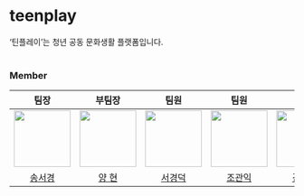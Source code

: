 # teenplay
<div style="font-weight: 600 font-size: 20px">
‘틴플레이’는 청년 공동 문화생활 플랫폼입니다.</div>
<br>

### Member

|팀장|부팀장|팀원|팀원|팀원|팀원|
| :-: | :-: | :-: | :-: | :-: | :-: |
| <img src="https://github.com/seoyeonson/seoyeonson/assets/93702730/903668ed-0ef9-4dd0-a0d6-855fb86c4121" width="100"> |<img src="https://github.com/seoyeonson/seoyeonson/assets/93702730/321acf50-c045-453c-abe3-58ed797e8acc" width="100"> |<img src="https://github.com/seoyeonson/seoyeonson/assets/93702730/96929146-e3b6-44b9-82b9-97772111e50e" width="100"> |<img src="https://github.com/seoyeonson/seoyeonson/assets/93702730/0bd371a6-37bc-4236-88a0-75dc5027361c" width="100">|<img src="https://github.com/seoyeonson/seoyeonson/assets/93702730/1f51f207-531f-4ac8-b095-26f7428df193" width="100">|<img src="https://github.com/seoyeonson/seoyeonson/assets/93702730/903668ed-0ef9-4dd0-a0d6-855fb86c4121" width="100">|
|[송서경](https://github.com/j-iwon)|[양 현](https://github.com/j-iwon)|[서경덕](https://github.com/j-iwon)|[조관익](https://github.com/j-iwon)|[김규산](https://github.com/j-iwon)|[박지원](https://github.com/j-iwon)|
<br>

